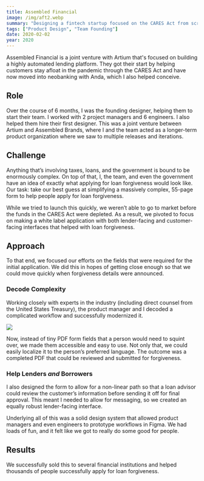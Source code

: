 ```yaml
---
title: Assembled Financial
image: /img/aft2.webp
summary: "Designing a fintech startup focused on the CARES Act from scratch."
tags: ["Product Design", "Team Founding"]
date: 2020-02-02
year: 2020
---
```

Assembled Financial is a joint venture with Artium that's focused on building a highly automated lending platform. They got their start by helping customers stay afloat in the pandemic through the CARES Act and have now moved into neobanking with Anda, which I also helped conceive.

## Role
Over the course of 6 months, I was the founding designer, helping them to start their team. I worked with 2 project managers and 6 engineers. I also helped them hire their first designer. This was a joint venture between Artium and Assembled Brands, where I and the team acted as a longer-term product organization where we saw to multiple releases and iterations.

## Challenge
Anything that’s involving taxes, loans, and the government is bound to be enormously complex. On top of that, I, the team, and even the government have an idea of exactly what applying for loan forgiveness would look like. Our task: take our best guess at simplifying a massively complex, 55-page form to help people apply for loan forgiveness.

While we tried to launch this quickly, we weren’t able to go to market before the funds in the CARES Act were depleted. As a result, we pivoted to focus on making a white label application with both lender-facing and customer-facing interfaces that helped with loan forgiveness.

## Approach
To that end, we focused our efforts on the fields that were required for the initial application. We did this in hopes of getting close enough so that we could move quickly when forgiveness details were announced.

### Decode Complexity

Working closely with experts in the industry (including direct counsel from the United States Treasury), the product manager and I decoded a complicated workflow and successfully modernized it.

![](/img/aft.webp)

Now, instead of tiny PDF form fields that a person would need to squint over, we made them accessible and easy to use. Not only that, we could easily localize it to the person’s preferred language. The outcome was a completed PDF that could be reviewed and submitted for forgiveness.

### Help Lenders *and* Borrowers

I also designed the form to allow for a non-linear path so that a loan advisor could review the customer’s information before sending it off for final approval. This meant I needed to allow for messaging, so we created an equally robust lender-facing interface.

Underlying all of this was a solid design system that allowed product managers and even engineers to prototype workflows in Figma. We had loads of fun, and it felt like we got to really do some good for people.

## Results
We successfully sold this to several financial institutions and helped thousands of people successfully apply for loan forgiveness.